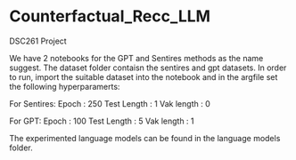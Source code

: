 # Counterfactual_Recc_LLM
DSC261 Project

We have 2 notebooks for the GPT and Sentires methods as the name suggest.
The dataset folder contaisn the sentires and gpt datasets.
In order to run, import the suitable dataset into the notebook and in the argfile set the following hyperparamerts:

For Sentires:
Epoch : 250
Test Length : 1
Vak length : 0

For GPT:
Epoch : 100
Test Length : 5
Vak length : 1

The experimented language models can be found in the language models folder.


